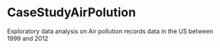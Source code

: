 # CaseStudyAirPolution
Exploratory data analysis on Air pollution records data in the US between 1999 and 2012
